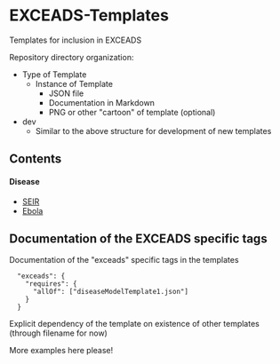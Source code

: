 # EXCEADS-Templates
Templates for inclusion in EXCEADS

Repository directory organization:
* Type of Template
  - Instance of Template
    - JSON file
    - Documentation in Markdown
    - PNG or other "cartoon" of template (optional)
* dev
  - Similar to the above structure for development of new templates

## Contents
#### Disease
* [SEIR](https://github.com/NSSAC/EXCEADS-Templates/blob/master/disease/seir/seir.md)
* [Ebola](https://github.com/NSSAC/EXCEADS-Templates/blob/master/disease/ebola/ebola.md)

    
## Documentation of the EXCEADS specific tags
Documentation of the "exceads" specific tags in the templates

```
  "exceads": {
    "requires": {
      "allOf": ["diseaseModelTemplate1.json"]
    }
  }
```
Explicit dependency of the template on existence of other templates (through filename for now)

More examples here please!
